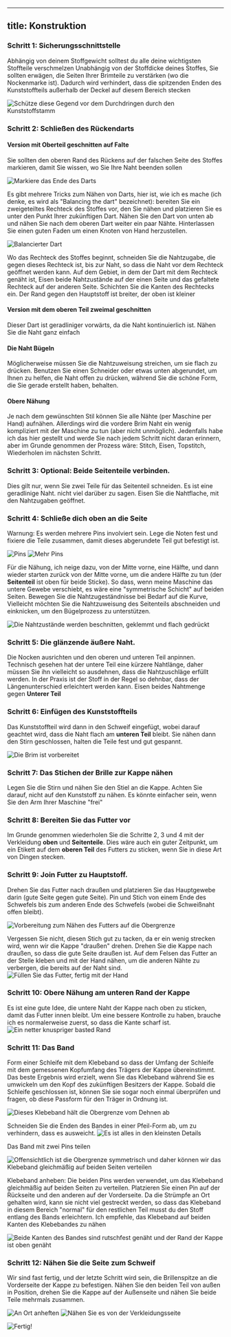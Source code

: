 ***

## title: Konstruktion

### Schritt 1: Sicherungsschnittstelle

Abhängig von deinem Stoffgewicht solltest du alle deine wichtigsten Stoffteile verschmelzen Unabhängig von der Stoffdicke deines Stoffes, Sie sollten erwägen, die Seiten Ihrer Brimteile zu verstärken (wo die Nockenmarke ist). Dadurch wird verhindert, dass die spitzenden Enden des Kunststoffteils außerhalb der Deckel auf diesem Bereich stecken

![Schütze diese Gegend vor dem Durchdringen durch den Kunststoffstamm](step16.svg)

### Schritt 2: Schließen des Rückendarts

#### Version mit Oberteil geschnitten auf Falte

Sie sollten den oberen Rand des Rückens auf der falschen Seite des Stoffes markieren, damit Sie wissen, wo Sie Ihre Naht beenden sollen

![Markiere das Ende des Darts](step01.jpg)

Es gibt mehrere Tricks zum Nähen von Darts, hier ist, wie ich es mache (ich denke, es wird als "Balancing the dart" bezeichnet): bereiten Sie ein zweigeteiltes Rechteck des Stoffes vor, den Sie nähen und platzieren Sie es unter den Punkt Ihrer zukünftigen Dart. Nähen Sie den Dart von unten ab und nähen Sie nach dem oberen Dart weiter ein paar Nähte. Hinterlassen Sie einen guten Faden um einen Knoten von Hand herzustellen.

![Balancierter Dart](step02.jpg)

Wo das Rechteck des Stoffes beginnt, schneiden Sie die Nahtzugabe, die gegen dieses Rechteck ist, bis zur Naht, so dass die Naht vor dem Rechteck geöffnet werden kann. Auf dem Gebiet, in dem der Dart mit dem Rechteck genäht ist, Eisen beide Nahtzustände auf der einen Seite und das gefaltete Rechteck auf der anderen Seite. Schichten Sie die Kanten des Rechtecks ein. Der Rand gegen den Hauptstoff ist breiter, der oben ist kleiner

#### Version mit dem oberen Teil zweimal geschnitten

Dieser Dart ist geradliniger vorwärts, da die Naht kontinuierlich ist. Nähen Sie die Naht ganz einfach

#### Die Naht Bügeln

Möglicherweise müssen Sie die Nahtzuweisung streichen, um sie flach zu drücken. Benutzen Sie einen Schneider oder etwas unten abgerundet, um Ihnen zu helfen, die Naht offen zu drücken, während Sie die schöne Form, die Sie gerade erstellt haben, behalten.

#### Obere Nähung

Je nach dem gewünschten Stil können Sie alle Nähte (per Maschine per Hand) aufnähen. Allerdings wird die vordere Brim Naht ein wenig kompliziert mit der Maschine zu tun (aber nicht unmöglich). Jedenfalls habe ich das hier gestellt und werde Sie nach jedem Schritt nicht daran erinnern, aber im Grunde genommen der Prozess wäre: Stitch, Eisen, Topstitch, Wiederholen im nächsten Schritt.

### Schritt 3: Optional: Beide Seitenteile verbinden.

Dies gilt nur, wenn Sie zwei Teile für das Seitenteil schneiden. Es ist eine geradlinige Naht. nicht viel darüber zu sagen. Eisen Sie die Nahtflache, mit den Nahtzugaben geöffnet.

### Schritt 4: Schließe dich oben an die Seite

Warnung: Es werden mehrere Pins involviert sein. Lege die Noten fest und fixiere die Teile zusammen, damit dieses abgerundete Teil gut befestigt ist.

![Pins](step03.jpg) ![Mehr Pins](step04.jpg)

Für die Nähung, ich neige dazu, von der Mitte vorne, eine Hälfte, und dann wieder starten zurück von der Mitte vorne, um die andere Hälfte zu tun (der **Seitenteil** ist oben für beide Sticke). So dass, wenn meine Maschine das untere Gewebe verschiebt, es wäre eine "symmetrische Schicht" auf beiden Seiten. Bewegen Sie die Nahtzugeständnisse bei Bedarf auf die Kurve, Vielleicht möchten Sie die Nahtzuweisung des Seitenteils abschneiden und einknicken, um den Bügelprozess zu unterstützen.

![Die Nahtzustände werden beschnitten, geklemmt und flach gedrückt](step05.jpg)

### Schritt 5: Die glänzende äußere Naht.

Die Nocken ausrichten und den oberen und unteren Teil anpinnen. Technisch gesehen hat der untere Teil eine kürzere Nahtlänge, daher müssen Sie ihn vielleicht so ausdehnen, dass die Nahtzuschläge erfüllt werden. In der Praxis ist der Stoff in der Regel so dehnbar, dass der Längenunterschied erleichtert werden kann. Eisen beides Nahtmenge gegen **Unterer Teil**

### Schritt 6: Einfügen des Kunststoffteils

Das Kunststoffteil wird dann in den Schweif eingefügt, wobei darauf geachtet wird, dass die Naht flach am **unteren Teil** bleibt. Sie nähen dann den Stirn geschlossen, halten die Teile fest und gut gespannt.

![Die Brim ist vorbereitet](step06.jpg)

### Schritt 7: Das Stichen der Brille zur Kappe nähen

Legen Sie die Stirn und nähen Sie den Stiel an die Kappe. Achten Sie darauf, nicht auf den Kunststoff zu nähen. Es könnte einfacher sein, wenn Sie den Arm Ihrer Maschine "frei"

### Schritt 8: Bereiten Sie das Futter vor

Im Grunde genommen wiederholen Sie die Schritte 2, 3 und 4 mit der Verkleidung **oben** und **Seitenteile**. Dies wäre auch ein guter Zeitpunkt, um ein Etikett auf dem **oberen Teil** des Futters zu sticken, wenn Sie in diese Art von Dingen stecken.

### Schritt 9: Join Futter zu Hauptstoff.

Drehen Sie das Futter nach draußen und platzieren Sie das Hauptgewebe darin (gute Seite gegen gute Seite). Pin und Stich von einem Ende des Schwefels bis zum anderen Ende des Schwefels (wobei die Schweißnaht offen bleibt).

![Vorbereitung zum Nähen des Futters auf die Obergrenze](step07.jpg)

Vergessen Sie nicht, diesen Stich gut zu tacken, da er ein wenig strecken wird, wenn wir die Kappe "draußen" drehen. Drehen Sie die Kappe nach draußen, so dass die gute Seite draußen ist. Auf dem Felsen das Futter an der Stelle kleben und mit der Hand nähen, um die anderen Nähte zu verbergen, die bereits auf der Naht sind. ![Füllen Sie das Futter, fertig mit der Hand](step08.jpg)

### Schritt 10: Obere Nähung am unteren Rand der Kappe

Es ist eine gute Idee, die untere Naht der Kappe nach oben zu sticken, damit das Futter innen bleibt. Um eine bessere Kontrolle zu haben, brauche ich es normalerweise zuerst, so dass die Kante scharf ist. ![Ein netter knuspriger basted Rand](step09.jpg)

### Schritt 11: Das Band

Form einer Schleife mit dem Klebeband so dass der Umfang der Schleife mit dem gemessenen Kopfumfang des Trägers der Kappe übereinstimmt. Das beste Ergebnis wird erzielt, wenn Sie das Klebeband während Sie es umwickeln um den Kopf des zukünftigen Besitzers der Kappe. Sobald die Schleife geschlossen ist, können Sie sie sogar noch einmal überprüfen und fragen, ob diese Passform für den Träger in Ordnung ist.

![Dieses Klebeband hält die Obergrenze vom Dehnen ab](step10.jpg)

Schneiden Sie die Enden des Bandes in einer Pfeil-Form ab, um zu verhindern, dass es ausweicht. ![Es ist alles in den kleinsten Details](step11.jpg)

Das Band mit zwei Pins teilen

![Offensichtlich ist die Obergrenze symmetrisch und daher können wir das Klebeband gleichmäßig auf beiden Seiten verteilen](step12.jpg)

Klebeband anheben: Die beiden Pins werden verwendet, um das Klebeband gleichmäßig auf beiden Seiten zu verteilen. Platzieren Sie einen Pin auf der Rückseite und den anderen auf der Vorderseite. Da die Strümpfe an Ort gehalten wird, kann sie nicht viel gestreckt werden, so dass das Klebeband in diesem Bereich "normal" für den restlichen Teil musst du den Stoff entlang des Bands erleichtern. Ich empfehle, das Klebeband auf beiden Kanten des Klebebandes zu nähen

![Beide Kanten des Bandes sind rutschfest genäht und der Rand der Kappe ist oben genäht](step13.jpg)

### Schritt 12: Nähen Sie die Seite zum Schweif

Wir sind fast fertig, und der letzte Schritt wird sein, die Brillenspitze an die Vorderseite der Kappe zu befestigen. Nähen Sie den beiden Teil von außen in Position, drehen Sie die Kappe auf der Außenseite und nähen Sie beide Teile mehrmals zusammen.

![An Ort anheften](step14.jpg) ![Nähen Sie es von der Verkleidungsseite](step15.jpg)

![Fertig!](finished.gif)
